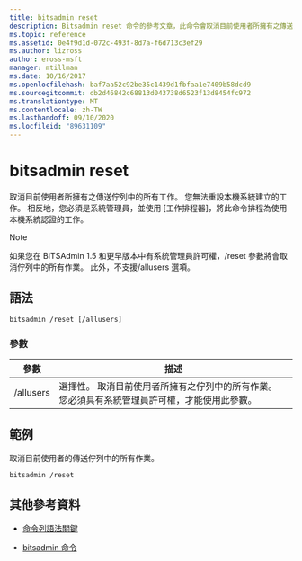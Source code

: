 ```yaml
---
title: bitsadmin reset
description: Bitsadmin reset 命令的參考文章，此命令會取消目前使用者所擁有之傳送佇列中的所有工作。
ms.topic: reference
ms.assetid: 0e4f9d1d-072c-493f-8d7a-f6d713c3ef29
ms.author: lizross
author: eross-msft
manager: mtillman
ms.date: 10/16/2017
ms.openlocfilehash: baf7aa52c92be35c1439d1fbfaa1e7409b58dcd9
ms.sourcegitcommit: db2d46842c68813d043738d6523f13d8454fc972
ms.translationtype: MT
ms.contentlocale: zh-TW
ms.lasthandoff: 09/10/2020
ms.locfileid: "89631109"
---
```

# <a name="bitsadmin-reset"></a>bitsadmin reset

取消目前使用者所擁有之傳送佇列中的所有工作。 您無法重設本機系統建立的工作。 相反地，您必須是系統管理員，並使用 [工作排程器]，將此命令排程為使用本機系統認證的工作。

> [!NOTE]
> 如果您在 BITSAdmin 1.5 和更早版本中有系統管理員許可權，/reset 參數將會取消佇列中的所有作業。 此外，不支援/allusers 選項。

## <a name="syntax"></a>語法

```
bitsadmin /reset [/allusers]
```

### <a name="parameters"></a>參數

| 參數 | 描述 |
| -------------- | -------------- |
| /allusers | 選擇性。 取消目前使用者所擁有之佇列中的所有作業。 您必須具有系統管理員許可權，才能使用此參數。 |

## <a name="examples"></a>範例

取消目前使用者的傳送佇列中的所有作業。

```
bitsadmin /reset
```

## <a name="additional-references"></a>其他參考資料

- [命令列語法關鍵](command-line-syntax-key.md)

- [bitsadmin 命令](bitsadmin.md)
